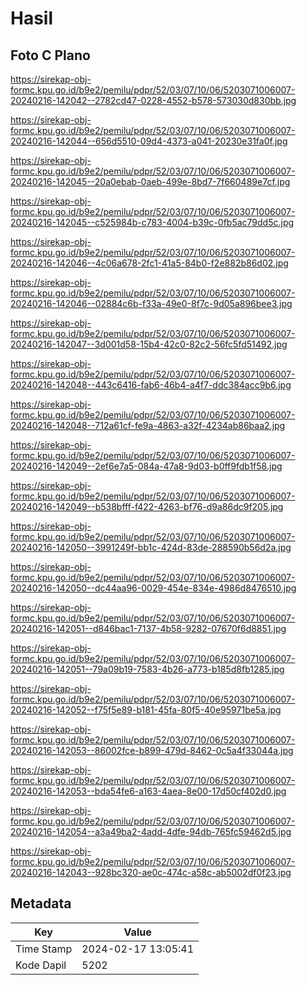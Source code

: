# Hasil

## Foto C Plano

https://sirekap-obj-formc.kpu.go.id/b9e2/pemilu/pdpr/52/03/07/10/06/5203071006007-20240216-142042--2782cd47-0228-4552-b578-573030d830bb.jpg

https://sirekap-obj-formc.kpu.go.id/b9e2/pemilu/pdpr/52/03/07/10/06/5203071006007-20240216-142044--656d5510-09d4-4373-a041-20230e31fa0f.jpg

https://sirekap-obj-formc.kpu.go.id/b9e2/pemilu/pdpr/52/03/07/10/06/5203071006007-20240216-142045--20a0ebab-0aeb-499e-8bd7-7f660489e7cf.jpg

https://sirekap-obj-formc.kpu.go.id/b9e2/pemilu/pdpr/52/03/07/10/06/5203071006007-20240216-142045--c525984b-c783-4004-b39c-0fb5ac79dd5c.jpg

https://sirekap-obj-formc.kpu.go.id/b9e2/pemilu/pdpr/52/03/07/10/06/5203071006007-20240216-142046--4c06a678-2fc1-41a5-84b0-f2e882b86d02.jpg

https://sirekap-obj-formc.kpu.go.id/b9e2/pemilu/pdpr/52/03/07/10/06/5203071006007-20240216-142046--02884c6b-f33a-49e0-8f7c-9d05a896bee3.jpg

https://sirekap-obj-formc.kpu.go.id/b9e2/pemilu/pdpr/52/03/07/10/06/5203071006007-20240216-142047--3d001d58-15b4-42c0-82c2-56fc5fd51492.jpg

https://sirekap-obj-formc.kpu.go.id/b9e2/pemilu/pdpr/52/03/07/10/06/5203071006007-20240216-142048--443c6416-fab6-46b4-a4f7-ddc384acc9b6.jpg

https://sirekap-obj-formc.kpu.go.id/b9e2/pemilu/pdpr/52/03/07/10/06/5203071006007-20240216-142048--712a61cf-fe9a-4863-a32f-4234ab86baa2.jpg

https://sirekap-obj-formc.kpu.go.id/b9e2/pemilu/pdpr/52/03/07/10/06/5203071006007-20240216-142049--2ef6e7a5-084a-47a8-9d03-b0ff9fdb1f58.jpg

https://sirekap-obj-formc.kpu.go.id/b9e2/pemilu/pdpr/52/03/07/10/06/5203071006007-20240216-142049--b538bfff-f422-4263-bf76-d9a86dc9f205.jpg

https://sirekap-obj-formc.kpu.go.id/b9e2/pemilu/pdpr/52/03/07/10/06/5203071006007-20240216-142050--3991249f-bb1c-424d-83de-288590b56d2a.jpg

https://sirekap-obj-formc.kpu.go.id/b9e2/pemilu/pdpr/52/03/07/10/06/5203071006007-20240216-142050--dc44aa96-0029-454e-834e-4986d8476510.jpg

https://sirekap-obj-formc.kpu.go.id/b9e2/pemilu/pdpr/52/03/07/10/06/5203071006007-20240216-142051--d846bac1-7137-4b58-9282-07670f6d8851.jpg

https://sirekap-obj-formc.kpu.go.id/b9e2/pemilu/pdpr/52/03/07/10/06/5203071006007-20240216-142051--79a09b19-7583-4b26-a773-b185d8fb1285.jpg

https://sirekap-obj-formc.kpu.go.id/b9e2/pemilu/pdpr/52/03/07/10/06/5203071006007-20240216-142052--f75f5e89-b181-45fa-80f5-40e95971be5a.jpg

https://sirekap-obj-formc.kpu.go.id/b9e2/pemilu/pdpr/52/03/07/10/06/5203071006007-20240216-142053--86002fce-b899-479d-8462-0c5a4f33044a.jpg

https://sirekap-obj-formc.kpu.go.id/b9e2/pemilu/pdpr/52/03/07/10/06/5203071006007-20240216-142053--bda54fe6-a163-4aea-8e00-17d50cf402d0.jpg

https://sirekap-obj-formc.kpu.go.id/b9e2/pemilu/pdpr/52/03/07/10/06/5203071006007-20240216-142054--a3a49ba2-4add-4dfe-94db-765fc59462d5.jpg

https://sirekap-obj-formc.kpu.go.id/b9e2/pemilu/pdpr/52/03/07/10/06/5203071006007-20240216-142043--928bc320-ae0c-474c-a58c-ab5002df0f23.jpg


## Metadata

| Key        | Value               |
| ---------- | ------------------- |
| Time Stamp | 2024-02-17 13:05:41 |
| Kode Dapil | 5202                |



